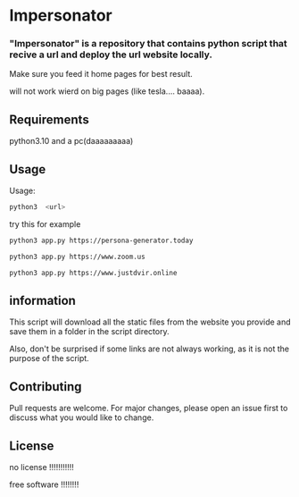 # Impersonator


### "Impersonator" is a repository that contains python script that recive a url and deploy the url website locally.

Make sure you feed it home pages for best result. 

will not work wierd on big pages (like tesla.... baaaa).

## Requirements

python3.10
and a pc(daaaaaaaaa)

## Usage

Usage:
```sh
python3  <url>
```
try this for example

```sh
python3 app.py https://persona-generator.today

```

```sh
python3 app.py https://www.zoom.us

```

```sh
python3 app.py https://www.justdvir.online 
```

## information

This script will download all the static files from the website you provide and save them in a folder in the script directory.


Also, don't be surprised if some links are not always working, as it is not the purpose of the script.


## Contributing

Pull requests are welcome. For major changes, please open an issue first
to discuss what you would like to change.

## License

no license !!!!!!!!!!!

free software !!!!!!!!
